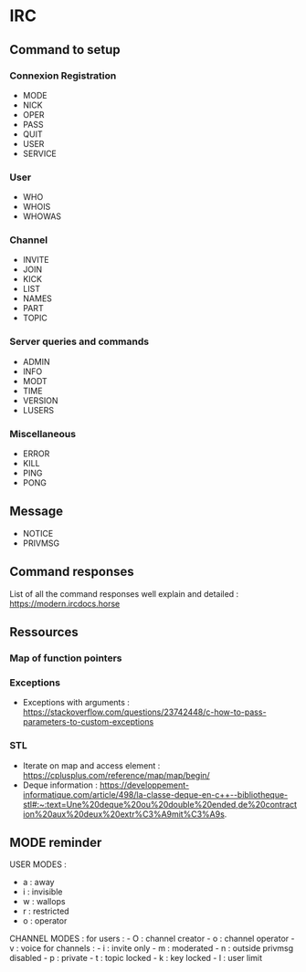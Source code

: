 # IRC

## Command to setup

### Connexion Registration
- MODE
- NICK
- OPER
- PASS
- QUIT
- USER
- SERVICE

### User
- WHO
- WHOIS
- WHOWAS

### Channel
- INVITE
- JOIN
- KICK
- LIST
- NAMES
- PART
- TOPIC

### Server queries and commands
- ADMIN
- INFO
- MODT
- TIME
- VERSION
- LUSERS

### Miscellaneous
- ERROR
- KILL
- PING
- PONG

## Message
- NOTICE
- PRIVMSG


## Command responses

List of all the command responses well explain and detailed : https://modern.ircdocs.horse

## Ressources


### Map of function pointers

### Exceptions

- Exceptions with arguments : https://stackoverflow.com/questions/23742448/c-how-to-pass-parameters-to-custom-exceptions

### STL

- Iterate on map and access element : https://cplusplus.com/reference/map/map/begin/
- Deque information : https://developpement-informatique.com/article/498/la-classe-deque-en-c++--bibliotheque-stl#:~:text=Une%20deque%20ou%20double%20ended,de%20contraction%20aux%20deux%20extr%C3%A9mit%C3%A9s.

## MODE reminder

USER MODES :
- a : away
- i : invisible
- w : wallops
- r : restricted
- o : operator

CHANNEL MODES :
for users :
    - O : channel creator
    - o : channel operator
    - v : voice
for channels :
    - i : invite only
    - m : moderated
    - n : outside privmsg disabled
    - p : private
    - t : topic locked
    - k : key locked
    - l : user limit


